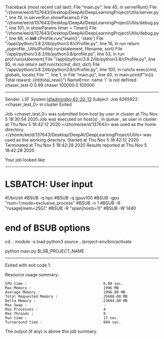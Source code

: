 Traceback (most recent call last):
  File "main.py", line 45, in <module>
    serverRun()
  File "/zhome/ee/d/137643/Desktop/DeepAI/DeepLearningProject/Utils/server.py", line 19, in serverRun
    showParams()
  File "/zhome/ee/d/137643/Desktop/DeepAI/DeepLearningProject/Utils/debug.py", line 101, in showParams
    timer = Timer()
  File "/zhome/ee/d/137643/Desktop/DeepAI/DeepLearningProject/Utils/debug.py", line 68, in __init__
    cProfile.run("main()", 'stats')
  File "/appl/python/3.8.2/lib/python3.8/cProfile.py", line 16, in run
    return _pyprofile._Utils(Profile).run(statement, filename, sort)
  File "/appl/python/3.8.2/lib/python3.8/profile.py", line 53, in run
    prof.run(statement)
  File "/appl/python/3.8.2/lib/python3.8/cProfile.py", line 95, in run
    return self.runctx(cmd, dict, dict)
  File "/appl/python/3.8.2/lib/python3.8/cProfile.py", line 100, in runctx
    exec(cmd, globals, locals)
  File "<string>", line 1, in <module>
  File "main.py", line 40, in main
    print(f"\n{i}. Total reward: {int(total_rew)}")
NameError: name 'i' is not defined
chaser_test-0 0.99 chaser 100000.0 100000

------------------------------------------------------------
Sender: LSF System <lsfadmin@n-62-20-13>
Subject: Job 8265922: <chaser_test_0> in cluster <dcc> Exited

Job <chaser_test_0> was submitted from host <n-62-30-6> by user <s183905> in cluster <dcc> at Thu Nov  5 18:30:54 2020
Job was executed on host(s) <n-62-20-13>, in queue <gpuv100>, as user <s183905> in cluster <dcc> at Thu Nov  5 18:42:12 2020
</zhome/ee/d/137643> was used as the home directory.
</zhome/ee/d/137643/Desktop/DeepAI/DeepLearningProject/Utils> was used as the working directory.
Started at Thu Nov  5 18:42:12 2020
Terminated at Thu Nov  5 18:42:28 2020
Results reported at Thu Nov  5 18:42:28 2020

Your job looked like:

------------------------------------------------------------
# LSBATCH: User input
#!/bin/sh
#BSUB -q hpc
#BSUB -q gpuv100
#BSUB -gpu "num=1:mode=exclusive_process"
#BSUB -n 1
#BSUB -R "rusage[mem=25G]"
#BSUB -R "span[hosts=1]"
#BSUB -W 1440
# end of BSUB options
cd ..
module -s load python3
source ../project-env/bin/activate

python main.py $LSB_PROJECT_NAME


------------------------------------------------------------

Exited with exit code 1.

Resource usage summary:

    CPU time :                                   6.00 sec.
    Max Memory :                                 1996 MB
    Average Memory :                             1996.00 MB
    Total Requested Memory :                     25600.00 MB
    Delta Memory :                               23604.00 MB
    Max Swap :                                   -
    Max Processes :                              4
    Max Threads :                                8
    Run time :                                   17 sec.
    Turnaround time :                            694 sec.

The output (if any) is above this job summary.

